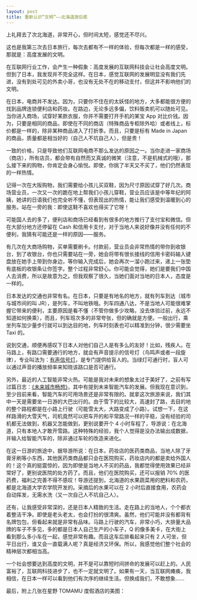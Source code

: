 ```yaml
---
layout: post
title: 重新认识“文明”——北海道游后感
---
```


上礼拜去了次北海道，非常开心，但时间太短，感觉还不尽兴。

这也是我第三次去日本旅行，每次去都有不一样的体验，但每次都是一样的感受，那就是：高度发展的文明。

在互联网行业工作，会产生一种假象：高度发展的互联网科技会让社会高度文明。但到了日本，我发现并不完全这样。在日本，感觉互联网的发展明显没有我们先进，没有到处可见的外卖小哥，也没有无处不在的移动支付，但这并不影响他们的文明。

在日本，电商并不发达。因为，只要你不住在的太妖怪的地方，大多都能很方便的找到品牌连锁便利店和药妆。在路边，无论多远多偏，饮料贩卖机可以随处可见。当你进入商场，试穿好某款衣服，你并不需要打开手机的某宝 App 对比价钱。因为，只要是相同的商品，即使在不同的商店（特殊商品专柜除外哈）或者线上，标价都是一样的，除非某种商品进入了打折季。而且，只要是标有 Made in Japan 的商品，质量都是相当好的（自己人不坑自己人），但是贵！

一致的价格，只是导致他们互联网电商不那么发达的原因之一。当你走进一家商场（商店），所有店员，都会带有自然而又真诚的微笑（注意，不是机械式的哦），那么接下来的购物，你肯定会身心愉悦。即使，你挑了半天又不买了，他们仍然表现的一样热情。

记得一次在大阪购物，我们需要给小孩儿买双鞋，因为尺寸原因试穿了好几次。商场营业员，一次又一次的跪在地上帮我们小孩儿穿鞋，营业员应该是中等年纪的阿姨，她讲的日语我们也完全听不懂，但表现出的热情，能让我们感受到温暖到心的服务。站在一旁的我：即使这鞋不喜欢也得买了它呀！

可能国人去的多了，便利店和商场已经看到有很多的地方推行了支付宝和微信。但在大部分地方还停留在 Cash 和信用卡支付，对于当地人来说好像并没有任何的不便利，我猜有可能还是一样的原因——服务。

有几次在大商场购物，买单需要刷卡。付款前，营业员会非常热情的带你到收银台，到了收银台，你也只需要站在一旁，她会将带有很长接线的信用卡密码输入键盘放在她手上带到你身边，等你输入完成后，她会再次一溜小跑过来，递上一张垫有底板的收银条让你签字。整个过程非常舒心。你可能会觉得，她们是要我们中国人去消费，所以是故意为之。但我观察了很久，当她们面对当地的日本人，态度是一样的。

日本发达的交通也非常有名。在日本，只要是有地名的地方，就有列车到达（城市与城市间的叫 JR），是列车，不叫地铁哦。列车四通八达，不是当地人可能很难掌握它带来的便利，主要原因是看不懂（不管你做多少攻略，没去体验过前，永远不知道如何换乘），而且，列车班次多的非常夸张，但的确就是方便。一般出行，乘坐列车加少量步行就可以到达目的地，列车时刻表也可以精准到分钟，很少需要坐 Taxi 的。

说到交通，顺便再感叹下日本人对他们自己人是有多么的友好！比如，残疾人。在马路上，有路口需要通行的地方，就会有声音提示的信号灯（鸟鸣声或者一段旋律），专业叫法为：[有声信号灯](https://zh.wikipedia.org/wiki/%E4%BA%A4%E9%80%9A%E8%99%9F%E8%AA%8C#%E6%97%A5%E6%9C%AC%E7%9A%84%E6%9C%89%E8%81%B2%E8%99%9F%E8%AA%8C)，是专门提供给盲人的。当绿灯可通行时，盲人可以通过声音的播放频率来知晓该路口是否可通行。

另外，最近的人工智能非常火热。可能是我对未来的想象太过于美好了，之前有写过篇日志：[《未来城市畅想》](https://nicolaszhao.com/opinions/2018/11/30/future-city.html)，其中有提到未来智能汽车的发展。但我现在意识到，至少目前来看，智能汽车的可用场景还是非常有限的。就拿这次旅游来说，我们其中一天是需要坐一日游的大巴出行的。由于雪下的比较大，高速封了路，去目的地的整个路程都是在小路上行驶（可能雪太大，大路变成了小路）。试想一下，在这样路滑的大雪天气，司机竟然可以把车开的和平常路况一样的平稳，没有经验的司机都无法做到，机器又怎能做到，更别说要开个 4 小时车程了，导游说：在北海道，只有本地人才敢开雪路。这种特殊的经验，我个人觉得是没办法输出成数据，并输入给智能汽车的，除非通过车轮的改造来进化。

在这一日游的旅途中，据导游所说：在日本，药妆店的医药类商品，当地人除了牙膏牙刷等小东西，其他医药类商品都只会在医院购买，药妆店内的都是卖给外国人的！这个真的挺震惊的，因为即使是当地人不买的药品，我都觉得使用效果已经非常好了，更别说医院的处方药了。而且，他们在医院购买，还可以报销 70% 的医药费，福利之完善不得不感叹！导游还提到，北海道的水果蔬菜用的肥料和农药，都是北海道大学农学院开发的。采摘后的水果可以在 2 小时后直接食用，农药会自动挥发，无需水洗（又一次自己人不坑自己人）。

还有，让我感受非常深的，还是日本人精致的生活。走在路上的当地人，个个都衣着整洁干净。即使是老头老太，也会打扮的很清爽。虽然，他们可能并没有都背有名牌包包，但看起来就是非常有品味。马路上行驶的汽车，非常小巧，大排量大品牌的车子不多见，多的都是日本人自己生产的小车子，Q 的像多美卡，在大街上看到那么多小车在一起，感觉非常有趣。而且这车后排看起来只有 2 人可坐，但平日出行，谁又会一直载满人呢？真是经济又环保。所以，我感觉他们整个社会的精神层次都相当高。

一个社会想要达到高度的文明，并不是可以靠短时间拼命的发展可以赶上的。人民富裕了，互联网科技进步了，也不一定就文明了。如果有一天，当互联网瘫痪，我相信，在日本一样可以看到他们有次序的继续生活。但换成我们，不敢想象……

最后，附上几张在星野 TOMAMU 度假酒店的美图：